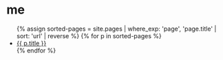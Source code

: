 # me

<ul class="page-list">
{% assign sorted-pages = site.pages | where_exp: 'page', 'page.title' | sort: 'url' | reverse %}
{% for p in sorted-pages %}
  <li>
    <a href="{{ site.url }}{{ p.url }}">{{ p.title }}</a>
  </li>
{% endfor %}
</ul>
